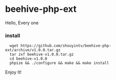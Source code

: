 # beehive-php-ext

Hello, Every one

### install

```
  wget https://github.com/shouyintv/beehive-php-ext/archive/v1.0.0.tar.gz
  tar zxf beehive-v1.0.0.tar.gz
  cd beehive-v1.0.0
  phpize && ./configure && make && make install
```

Enjoy It!

